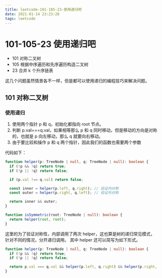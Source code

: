 ```yaml
---
title: leetcode-101-105-23-使用递归吧
date: 2021-01-14 23:23:28
tags: leetcode
---
```


# 101-105-23 使用递归吧

- 101 对称二叉树
- 105 根据中序遍历和先序遍历构造二叉树
- 23 合并 k 个升序链表

这几个问题虽然情景各不一样，但是都可以使用递归的编程技巧来解决问题。

## 101 对称二叉树

### 使用递归

1. 使用两个指针 p 和 q，初始化都指向 root 节点。
2. 判断 p.val===q.val，如果相等那么 p 和 q 同时移动，但是移动的方向是对称的，也就是 p 向左移动，那么 q 就要向右移动。
3. 由于要比较和操作 p 和 q 两个指针，因此我们的函数也需要两个参数

代码如下：

```typescript
function helper(p: TreeNode | null, q: TreeNode | null): boolean {
  if (!p && !q) return true;
  if (!p || !q) return false;

  if (p.val !== q.val) return false;

  const inner = helper(p.left, q.right); // 验证内对称
  const outer = helper(p.right, q.left); // 验证外对称

  return inner && outer;
}

function isSymmetric(root: TreeNode | null): boolean {
  return helper(root, root);
}
```

这里的为了验证对称性，内部调用了两次 helper，这也算是树的递归常见模式，针对不同的情况，分开递归调用。
其中 helper 还可以简写为如下形式。

```typescript
function helper(p: TreeNode | null, q: TreeNode | null): boolean {
  if (!p && !q) return true;
  if (!p || !q) return false;

  return p.val === q.val && helper(p.left, q.right) && helper(p.right, q.left);
}
```

